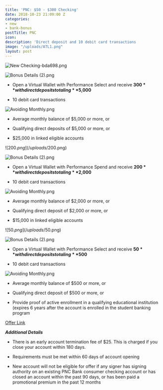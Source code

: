 ```yaml
---
title: 'PNC: $50 - $300 Checking'
date: 2018-10-23 21:09:00 Z
categories:
- new
- bank-bonus
postTitle: PNC
icon: 
description: 'Direct deposit and 10 debit card transactions                             '
image: "/uploads/ATL1.png"
layout: post
---
```


![New Checking-bda698.png](/uploads/New%20Checking-bda698.png)

![Bonus Details (2).png](/uploads/Bonus%20Details%20(2).png)

* Open a Virtual Wallet with Performance Select and receive **$300** with direct deposits totaling **$5,000**

* 10 debit card transactions

![Avoiding Monthly.png](/uploads/Avoiding%20Monthly.png)

* Average monthly balance of $5,000 or more, or

* Qualifying direct deposits of $5,000 or more, or

* $25,000 in linked eligible accounts

![$200.png](/uploads/$200.png)

![Bonus Details (2).png](/uploads/Bonus%20Details%20(2).png)

* Open a Virtual Wallet with Performance Spend and receive **$200** with direct deposits totaling **$2,000**

* 10 debit card transactions

![Avoiding Monthly.png](/uploads/Avoiding%20Monthly.png)

* Average monthly balance of $2,000 or more, or

* Qualifying direct deposit of $2,000 or more, or

* $15,000 in linked eligible accounts

![$50.png](/uploads/$50.png)

![Bonus Details (2).png](/uploads/Bonus%20Details%20(2).png)

* Open a Virtual Wallet with Performance Select and receive **$50** with direct deposits totaling **$500**

* 10 debit card transactions

![Avoiding Monthly.png](/uploads/Avoiding%20Monthly.png)

* Average monthly balance of $500 or more, or

* Qualifying direct deposit of $500 or more, or

* Provide proof of active enrollment in a qualifying educational institution (expires 6 years after the account is enrolled in the student banking program

[Offer Link](https://www.pnc.com/en/personal-banking/banking/checking/campaigns/checking-vw-tiered-offer.html)
  

***Additional Details***

* There is an early account termination fee of $25. This is charged if you close your account within 180 days.

* Requirements must be met within 60 days of account opening

* New account will not be eligible for offer if any signer has signing authority on an existing PNC Bank consumer checking account or has closed an account within the past 90 days, or has been paid a promotional premium in the past 12 months